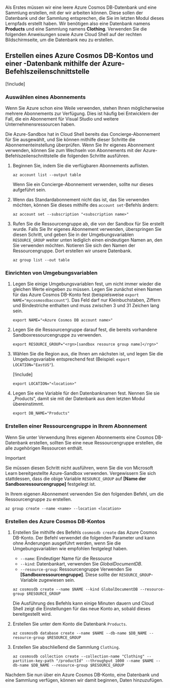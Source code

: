 Als Erstes müssen wir eine leere Azure Cosmos DB-Datenbank und eine Sammlung erstellen, mit der wir arbeiten können. Diese sollen der Datenbank und der Sammlung entsprechen, die Sie im letzten Modul dieses Lernpfads erstellt haben. Wir benötigen also eine Datenbank namens **Products** und eine Sammlung namens **Clothing**. Verwenden Sie die folgenden Anweisungen sowie Azure Cloud Shell auf der rechten Bildschirmseite, um die Datenbank neu zu erstellen.

## <a name="create-an-azure-cosmos-db-account--database-with-the-azure-cli"></a>Erstellen eines Azure Cosmos DB-Kontos und einer -Datenbank mithilfe der Azure-Befehlszeilenschnittstelle

[!include[](../../../includes/azure-sandbox-activate.md)]

### <a name="select-a-subscription"></a>Auswählen eines Abonnements

Wenn Sie Azure schon eine Weile verwenden, stehen Ihnen möglicherweise mehrere Abonnements zur Verfügung. Dies ist häufig bei Entwicklern der Fall, die ein Abonnement für Visual Studio und weitere Unternehmensressourcen haben.

Die Azure-Sandbox hat in Cloud Shell bereits das Concierge-Abonnement für Sie ausgewählt, und Sie können mithilfe dieser Schritte die Abonnementeinstellung überprüfen. Wenn Sie Ihr eigenes Abonnement verwenden, können Sie zum Wechseln von Abonnements mit der Azure-Befehlszeilenschnittstelle die folgenden Schritte ausführen.

1. Beginnen Sie, indem Sie die verfügbaren Abonnements auflisten.

    ```azurecli
    az account list --output table
    ```

   Wenn Sie ein Concierge-Abonnement verwenden, sollte nur dieses aufgeführt sein.

1. Wenn das Standardabonnement nicht das ist, das Sie verwenden möchten, können Sie dieses mithilfe des `account set`-Befehls ändern:

    ```azurecli
    az account set --subscription "<subscription name>"
    ```
    
1. Rufen Sie die Ressourcengruppe ab, die von der Sandbox für Sie erstellt wurde. Falls Sie Ihr eigenes Abonnement verwenden, überspringen Sie diesen Schritt, und geben Sie in der Umgebungsvariablen `RESOURCE_GROUP` weiter unten lediglich einen eindeutigen Namen an, den Sie verwenden möchten. Notieren Sie sich den Namen der Ressourcengruppe. Dort erstellen wir unsere Datenbank.

    ```azurecli
    az group list --out table
    ```
### <a name="setup-environment-variables"></a>Einrichten von Umgebungsvariablen

1. Legen Sie einige Umgebungsvariablen fest, um nicht immer wieder die gleichen Werte eingeben zu müssen. Legen Sie zunächst einen Namen für das Azure Cosmos DB-Konto fest (beispielsweise `export NAME="mycosmosdbaccount"`). Das Feld darf nur Kleinbuchstaben, Ziffern und Bindestriche enthalten und muss zwischen 3 und 31 Zeichen lang sein.

    ```azurecli
    export NAME="<Azure Cosmos DB account name>"
    ```

1. Legen Sie die Ressourcengruppe darauf fest, die bereits vorhandene Sandboxressourcengruppe zu verwenden.

    ```azurecli
    export RESOURCE_GROUP="<rgn>[sandbox resource group name]</rgn>"
    ```

1. Wählen Sie die Region aus, die Ihnen am nächsten ist, und legen Sie die Umgebungsvariable entsprechend fest (Beispiel: `export LOCATION="EastUS"`).

    [!include[](../../../includes/azure-sandbox-regions-first-mention-note.md)]

    ```azurecli
    export LOCATION="<location>"
    ```

1. Legen Sie eine Variable für den Datenbanknamen fest. Nennen Sie sie „Products“, damit sie mit der Datenbank aus dem letzten Modul übereinstimmt.

    ```azurecli
    export DB_NAME="Products"
    ```

### <a name="create-a-resource-group-in-your-subscription"></a>Erstellen einer Ressourcengruppe in Ihrem Abonnement

Wenn Sie unter Verwendung Ihres eigenen Abonnements eine Cosmos DB-Datenbank erstellen, sollten Sie eine neue Ressourcengruppe erstellen, die alle zugehörigen Ressourcen enthält.

> [!IMPORTANT]
> Sie müssen diesen Schritt nicht ausführen, wenn Sie die von Microsoft Learn bereitgestellte Azure-Sandbox verwenden. Vergewissern Sie sich stattdessen, dass die obige Variable `RESOURCE_GROUP` auf **<rgn>[Name der Sandboxressourcengruppe]</rgn>** festgelegt ist.

In Ihrem eigenen Abonnement verwenden Sie den folgenden Befehl, um die Ressourcengruppe zu erstellen. 

```azurecli
az group create --name <name> --location <location>
```

### <a name="create-the-azure-cosmos-db-account"></a>Erstellen des Azure Cosmos DB-Kontos

1. Erstellen Sie mithilfe des Befehls `cosmosdb create` das Azure Cosmos DB-Konto. Der Befehl verwendet die folgenden Parameter und kann ohne Änderungen ausgeführt werden, wenn Sie die Umgebungsvariablen wie empfohlen festgelegt haben.
    - `--name`: Eindeutiger Name für die Ressource
    - `--kind`: Datenbankart, verwenden Sie _GlobalDocumentDB_.
    - `--resource-group`: Ressourcengruppe Verwenden Sie **<rgn>[Sandboxressourcengruppe]</rgn>**. Diese sollte der `RESOURCE_GROUP`-Variable zugewiesen sein.

    ```azurecli
    az cosmosdb create --name $NAME --kind GlobalDocumentDB --resource-group $RESOURCE_GROUP
    ```

    Die Ausführung des Befehls kann einige Minuten dauern und Cloud Shell zeigt die Einstellungen für das neue Konto an, sobald dieses bereitgestellt wird.

1. Erstellen Sie unter dem Konto die Datenbank `Products`.

    ```azurecli
    az cosmosdb database create --name $NAME --db-name $DB_NAME --resource-group $RESOURCE_GROUP
    ```

1. Erstellen Sie abschließend die Sammlung `Clothing`.

    ```azurecli
    az cosmosdb collection create --collection-name "Clothing" --partition-key-path "/productId" --throughput 1000 --name $NAME --db-name $DB_NAME --resource-group $RESOURCE_GROUP
    ```

Nachdem Sie nun über ein Azure Cosmos DB-Konto, eine Datenbank und eine Sammlung verfügen, können wir damit beginnen, Daten hinzuzufügen.